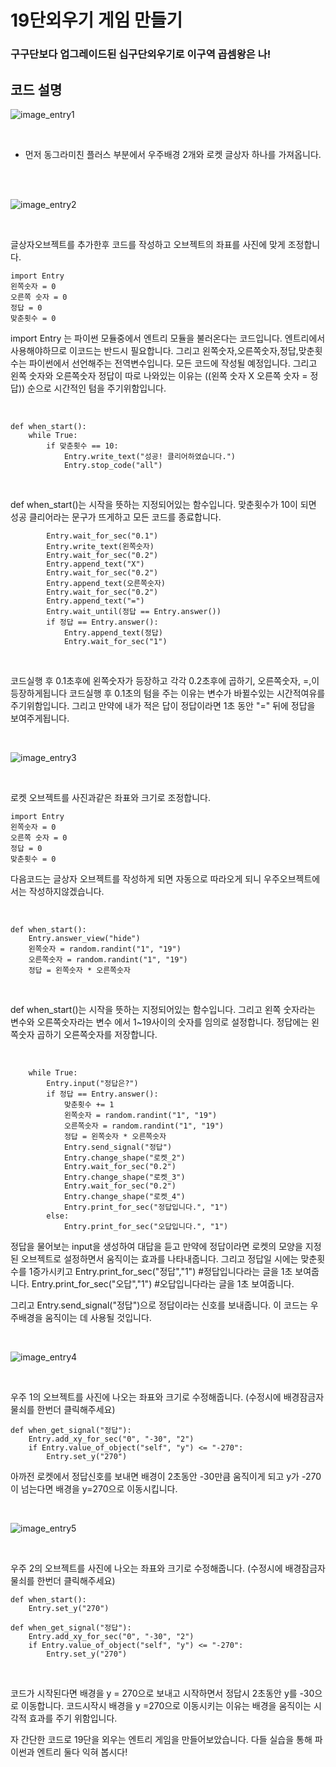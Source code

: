 # 19단외우기 게임 만들기

### 구구단보다 업그레이드된 십구단외우기로 이구역 곱셈왕은 나!

## 코드 설명

![image_entry1](../img/e1-1.png)

<br>

 + 먼저 동그라미친 플러스 부분에서 우주배경 2개와 로켓 글상자 하나를 가져옵니다.

<br>

<br>

![image_entry2](../img/e1-2.png)

<br>

글상자오브젝트를 추가한후 코드를 작성하고 오브젝트의 좌표를 사진에 맞게 조정합니다.

```buildoutcfg
import Entry
왼쪽숫자 = 0
오른쪽 숫자 = 0
정답 = 0
맞춘횟수 = 0
```
import Entry 는 파이썬 모듈중에서 엔트리 모듈을 불러온다는 코드입니다.
엔트리에서 사용해야하므로 이코드는 반드시 필요합니다. 그리고 왼쪽숫자,오른쪽숫자,정답,맞춘횟수는
파이썬에서 선언해주는 전역변수입니다. 모든 코드에 작성될 예정입니다. 그리고 왼쪽 숫자와 오른쪽숫자 정답이
따로 나와있는 이유는 ((왼쪽 숫자 X 오른쪽 숫자 = 정답)) 순으로 시간적인 텀을 주기위함입니다.

<br>

```buildoutcfg
def when_start():
    while True:
        if 맞춘횟수 == 10:
            Entry.write_text("성공! 클리어하였습니다.")
            Entry.stop_code("all")
```

<br>

def when_start()는 시작을 뜻하는 지정되어있는 함수입니다.
맞춘횟수가 10이 되면 성공 클리어라는 문구가 뜨게하고 모든 코드를 종료합니다.

```buildoutcfg
        Entry.wait_for_sec("0.1")
        Entry.write_text(왼쪽숫자)
        Entry.wait_for_sec("0.2")
        Entry.append_text("X")
        Entry.wait_for_sec("0.2")
        Entry.append_text(오른쪽숫자)
        Entry.wait_for_sec("0.2")
        Entry.append_text("=")
        Entry.wait_until(정답 == Entry.answer())
        if 정답 == Entry.answer():
            Entry.append_text(정답)
            Entry.wait_for_sec("1")
``` 

<br>

코드실행 후 0.1초후에 왼쪽숫자가 등장하고 각각 0.2초후에 곱하기, 오른쪽숫자, =,이 등장하게됩니다
코드실행 후 0.1초의 텀을 주는 이유는 변수가 바뀔수있는 시간적여유를 주기위함입니다.
그리고 만약에 내가 적은 답이 정답이라면 1초 동안 "=" 뒤에 정답을 보여주게됩니다.

<br>

![image_entry3](../img/e1-3.png)

<br>

로켓 오브젝트를 사진과같은 좌표와 크기로 조정합니다.

```buildoutcfg
import Entry
왼쪽숫자 = 0
오른쪽 숫자 = 0
정답 = 0
맞춘횟수 = 0
```

다음코드는 글상자 오브젝트를 작성하게 되면 자동으로 따라오게 되니 우주오브젝트에서는 작성하지않겠습니다.

<br>

```buildoutcfg
def when_start():
    Entry.answer_view("hide")
    왼쪽숫자 = random.randint("1", "19")
    오른쪽숫자 = random.randint("1", "19")
    정답 = 왼쪽숫자 * 오른쪽숫자
```
<br>

def when_start()는 시작을 뜻하는 지정되어있는 함수입니다.
그리고 왼쪽 숫자라는 변수와 오른쪽숫자라는 변수 에서 1~19사이의 숫자를 임의로 설정합니다.
정답에는 왼쪽숫자 곱하기 오른쪽숫자를 저장합니다.

<br>

```buildoutcfg
    while True:
        Entry.input("정답은?")
        if 정답 == Entry.answer():
            맞춘횟수 += 1
            왼쪽숫자 = random.randint("1", "19")
            오른쪽숫자 = random.randint("1", "19")
            정답 = 왼쪽숫자 * 오른쪽숫자
            Entry.send_signal("정답")
            Entry.change_shape("로켓_2")
            Entry.wait_for_sec("0.2")
            Entry.change_shape("로켓_3")
            Entry.wait_for_sec("0.2")
            Entry.change_shape("로켓_4")
            Entry.print_for_sec("정답입니다.", "1")
        else:
            Entry.print_for_sec("오답입니다.", "1")
```

정답을 물어보는 input을 생성하여 대답을 듣고 만약에 정답이라면
로켓의 모양을 지정된 오브젝트로 설정하면서 움직이는 효과를 나타내줍니다.
그리고 정답일 시에는 맞춘횟수를 1증가시키고 
Entry.print_for_sec("정답","1") #정답입니다라는 글을 1초 보여줍니다.
Entry.print_for_sec("오답","1") #오답입니다라는 글을 1초 보여줍니다.

그리고 Entry.send_signal("정답")으로 정답이라는 신호를 보내줍니다.
이 코드는 우주배경을 움직이는 데 사용될 것입니다.

<br>

![image_entry4](../img/e1-4.png)

<br>

우주 1의 오브젝트를 사진에 나오는 좌표와 크기로 수정해줍니다. (수정시에 배경잠금자물쇠를 한번더 클릭해주세요)

```buildoutcfg
def when_get_signal("정답"):
    Entry.add_xy_for_sec("0", "-30", "2")
    if Entry.value_of_object("self", "y") <= "-270":
        Entry.set_y("270")
```

아까전 로켓에서 정답신호를 보내면 배경이 2초동안 -30만큼 움직이게 되고 y가 -270이 넘는다면
배경을 y=270으로 이동시킵니다.

<br>

![image_entry5](../img/e1-5.png)

<br>

우주 2의 오브젝트를 사진에 나오는 좌표와 크기로 수정해줍니다. (수정시에 배경잠금자물쇠를 한번더 클릭해주세요)

```buildoutcfg
def when_start():
    Entry.set_y("270")

def when_get_signal("정답"):
    Entry.add_xy_for_sec("0", "-30", "2")
    if Entry.value_of_object("self", "y") <= "-270":
        Entry.set_y("270")
```

<br>

코드가 시작된다면 배경을 y = 270으로 보내고 시작하면서 정답시 2초동안 y를 -30으로 이동합니다.
코드시작시 배경을 y =270으로 이동시키는 이유는 배경을 움직이는 시각적 효과를 주기 위함입니다.

자 간단한 코드로 19단을 외우는 엔트리 게임을 만들어보았습니다. 다들 실습을 통해 파이썬과 엔트리 둘다 익혀 봅시다!

